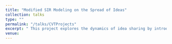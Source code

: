 ```yaml
---
title: "Modified SIR Modeling on the Spread of Ideas"
collection: talks
type: ""
permalink: "/talks/CVTProjects"
excerpt: " This project explores the dynamics of idea sharing by introducing a system of differential equations, incorporating SIR-like and population growth models to simulate the spread of shared ideas, analyzing factors such as user flow rates, identifying potential cyclical patterns, and incorporating a capacity limit to simulate a more realistic model within a community. " 
venue:  
---
```

